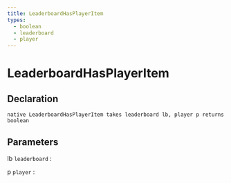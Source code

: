 ```yaml
---
title: LeaderboardHasPlayerItem
types:
  - boolean
  - leaderboard
  - player
---
```


# LeaderboardHasPlayerItem

## Declaration

```jass
native LeaderboardHasPlayerItem takes leaderboard lb, player p returns boolean
```

## Parameters
lb `leaderboard`
: 

p `player`
: 
